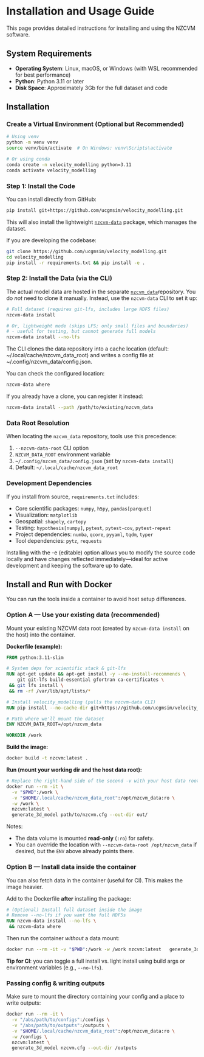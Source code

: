 # Installation and Usage Guide

This page provides detailed instructions for installing and using the NZCVM software.

## System Requirements

- **Operating System**: Linux, macOS, or Windows (with WSL recommended for best performance)
- **Python**: Python 3.11 or later
- **Disk Space**: Approximately 3Gb for the full dataset and code

## Installation

### Create a Virtual Environment (Optional but Recommended)

```bash
# Using venv
python -m venv venv
source venv/bin/activate  # On Windows: venv\Scripts\activate

# Or using conda
conda create -n velocity_modelling python=3.11
conda activate velocity_modelling
```


### Step 1: Install the Code

You can install directly from GitHub:

```bash
pip install git+https://github.com/ucgmsim/velocity_modelling.git
```
This will also install the lightweight [`nzcvm-data`](https://github.com/ucgmsim/nzcvm_data)
 package, which manages the dataset.

If you are developing the codebase:
```bash
git clone https://github.com/ucgmsim/velocity_modelling.git
cd velocity_modelling
pip install -r requirements.txt && pip install -e .
```

### Step 2: Install the Data (via the CLI)
The actual model data are hosted in the separate [`nzcvm_data`](https://github.com/ucgmsim/nzcvm_data)repository.
You do *not* need to clone it manually. Instead, use the `nzcvm-data` CLI to set it up:
```bash
# Full dataset (requires git-lfs, includes large HDF5 files)
nzcvm-data install

# Or, lightweight mode (skips LFS; only small files and boundaries) 
# - useful for testing, but cannot generate full models
nzcvm-data install --no-lfs
```
The CLI clones the data repository into a cache location (default: ~/.local/cache/nzcvm_data_root) and writes a config file at ~/.config/nzcvm_data/config.json.

You can check the configured location:
```bash
nzcvm-data where
```
If you already have a clone, you can register it instead:
```bash
nzcvm-data install --path /path/to/existing/nzcvm_data
```


### Data Root Resolution

When locating the `nzcvm_data` repository, tools use this precedence:

1. `--nzcvm-data-root` CLI option
2. `NZCVM_DATA_ROOT` environment variable
3. `~/.config/nzcvm_data/config.json` (set by `nzcvm-data install`)
4.  Default: `~/.local/cache/nzcvm_data_root`


### Development Dependencies
If you install from source, `requirements.txt` includes:
- Core scientific packages: `numpy`, `h5py`, `pandas[parquet]`
- Visualization: `matplotlib`
- Geospatial: `shapely`, `cartopy`
- Testing: `hypothesis[numpy]`, `pytest`, `pytest-cov`, `pytest-repeat`
- Project dependencies: `numba`, `qcore`, `pyyaml`, `tqdm`, `typer`
- Tool dependencies: `pytz`, `requests`

Installing with the -e (editable) option allows you to modify the source code locally and have changes reflected immediately—ideal for active development and keeping the software up to date.

## Install and Run with Docker

You can run the tools inside a container to avoid host setup differences.

### Option A — Use your existing data (recommended)

Mount your existing NZCVM data root (created by `nzcvm-data install` on the host) into the container.

**Dockerfile (example):**
```dockerfile
FROM python:3.11-slim

# System deps for scientific stack & git-lfs
RUN apt-get update && apt-get install -y --no-install-recommends \
    git git-lfs build-essential gfortran ca-certificates \
 && git lfs install \
 && rm -rf /var/lib/apt/lists/*

# Install velocity_modelling (pulls the nzcvm-data CLI)
RUN pip install --no-cache-dir git+https://github.com/ucgmsim/velocity_modelling.git

# Path where we'll mount the dataset
ENV NZCVM_DATA_ROOT=/opt/nzcvm_data

WORKDIR /work
```

**Build the image:**
```bash
docker build -t nzcvm:latest .
```

**Run (mount your working dir and the host data root):**
```bash
# Replace the right-hand side of the second -v with your host data root path
docker run --rm -it \
  -v "$PWD":/work \
  -v "$HOME/.local/cache/nzcvm_data_root":/opt/nzcvm_data:ro \
  -w /work \
  nzcvm:latest \
  generate_3d_model path/to/nzcvm.cfg --out-dir out/
```

Notes:
- The data volume is mounted **read-only** (`:ro`) for safety.
- You can override the location with `--nzcvm-data-root /opt/nzcvm_data` if desired, but the `ENV` above already points there.

### Option B — Install data inside the container

You can also fetch data in the container (useful for CI). This makes the image heavier.

Add to the Dockerfile **after** installing the package:
```dockerfile
# (Optional) Install full dataset inside the image
# Remove --no-lfs if you want the full HDF5s
RUN nzcvm-data install --no-lfs \
 && nzcvm-data where
```

Then run the container *without* a data mount:
```bash
docker run --rm -it -v "$PWD":/work -w /work nzcvm:latest   generate_3d_model path/to/nzcvm.cfg --out-dir out/
```

**Tip for CI**: you can toggle a full install vs. light install using build args or environment variables (e.g., `--no-lfs`).

### Passing config & writing outputs

Make sure to mount the directory containing your config and a place to write outputs:
```bash
docker run --rm -it \
  -v "/abs/path/to/configs":/configs \
  -v "/abs/path/to/outputs":/outputs \
  -v "$HOME/.local/cache/nzcvm_data_root":/opt/nzcvm_data:ro \
  -w /configs \
  nzcvm:latest \
  generate_3d_model nzcvm.cfg --out-dir /outputs
```